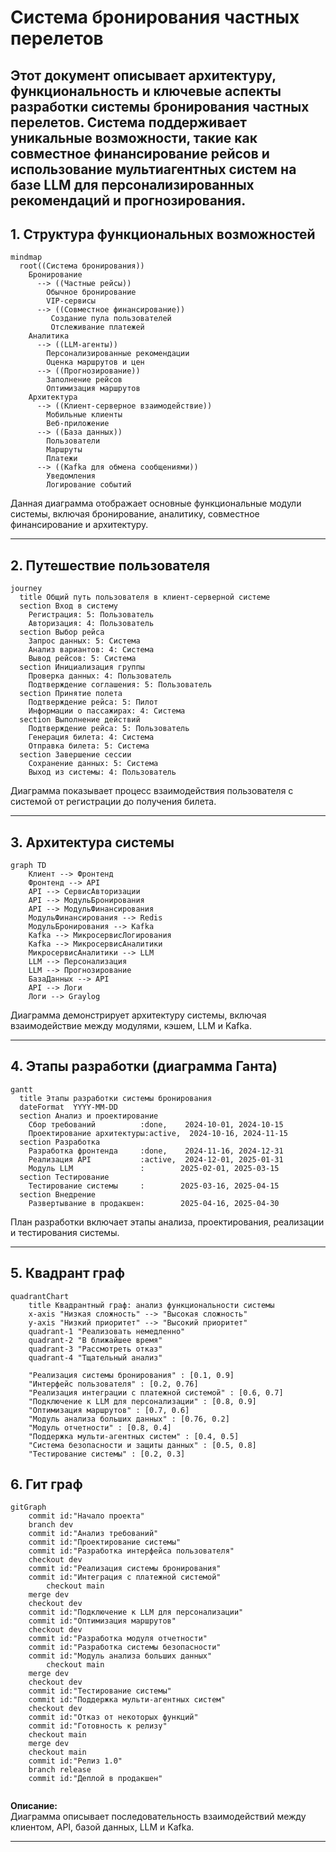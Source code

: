 

# Система бронирования частных перелетов

Этот документ описывает архитектуру, функциональность и ключевые аспекты разработки системы бронирования частных перелетов. Система поддерживает уникальные возможности, такие как совместное финансирование рейсов и использование мультиагентных систем на базе LLM для персонализированных рекомендаций и прогнозирования.
---

## 1. Структура функциональных возможностей

```mermaid
mindmap
  root((Система бронирования))
    Бронирование
      --> ((Частные рейсы))
        Обычное бронирование
        VIP-сервисы
      --> ((Совместное финансирование))
         Создание пула пользователей
         Отслеживание платежей
    Аналитика
      --> ((LLM-агенты))
        Персонализированные рекомендации
        Оценка маршрутов и цен
      --> ((Прогнозирование))
        Заполнение рейсов
        Оптимизация маршрутов
    Архитектура
      --> ((Клиент-серверное взаимодействие))
        Мобильные клиенты
        Веб-приложение
      --> ((База данных))
        Пользователи
        Маршруты
        Платежи
      --> ((Kafka для обмена сообщениями))
        Уведомления
        Логирование событий
```
Данная диаграмма отображает основные функциональные модули системы, включая бронирование, аналитику, совместное финансирование и архитектуру.

---

## 2. Путешествие пользователя

```mermaid
journey
  title Общий путь пользователя в клиент-серверной системе
  section Вход в систему
    Регистрация: 5: Пользователь
    Авторизация: 4: Пользователь
  section Выбор рейса
    Запрос данных: 5: Система
    Анализ вариантов: 4: Система
    Вывод рейсов: 5: Система
  section Инициализация группы
    Проверка данных: 4: Пользователь
    Подтверждение соглашения: 5: Пользователь
  section Принятие полета
    Подтверждение рейса: 5: Пилот
    Информации о пассажирах: 4: Система
  section Выполнение действий
    Подтверждение рейса: 5: Пользователь
    Генерация билета: 4: Система
    Отправка билета: 5: Система
  section Завершение сессии
    Сохранение данных: 5: Система
    Выход из системы: 4: Пользователь

```
Диаграмма показывает процесс взаимодействия пользователя с системой от регистрации до получения билета.

---

## 3. Архитектура системы

```mermaid
graph TD
    Клиент --> Фронтенд
    Фронтенд --> API
    API --> СервисАвторизации
    API --> МодульБронирования
    API --> МодульФинансирования
    МодульФинансирования --> Redis
    МодульБронирования --> Kafka
    Kafka --> МикросервисЛогирования
    Kafka --> МикросервисАналитики
    МикросервисАналитики --> LLM
    LLM --> Персонализация
    LLM --> Прогнозирование
    БазаДанных --> API
    API --> Логи
    Логи --> Graylog
```


Диаграмма демонстрирует архитектуру системы, включая взаимодействие между модулями, кэшем, LLM и Kafka.

---

## 4. Этапы разработки (диаграмма Ганта)

```mermaid
gantt
  title Этапы разработки системы бронирования
  dateFormat  YYYY-MM-DD
  section Анализ и проектирование
    Сбор требований          :done,    2024-10-01, 2024-10-15
    Проектирование архитектуры:active,  2024-10-16, 2024-11-15
  section Разработка
    Разработка фронтенда     :done,    2024-11-16, 2024-12-31
    Реализация API           :active,  2024-12-01, 2025-01-31
    Модуль LLM               :        2025-02-01, 2025-03-15
  section Тестирование
    Тестирование системы     :        2025-03-16, 2025-04-15
  section Внедрение
    Развертывание в продакшен:        2025-04-16, 2025-04-30

```


План разработки включает этапы анализа, проектирования, реализации и тестирования системы.

---

## 5. Квадрант граф

```mermaid
quadrantChart
    title Квадрантный граф: анализ функциональности системы
    x-axis "Низкая сложность" --> "Высокая сложность"
    y-axis "Низкий приоритет" --> "Высокий приоритет"
    quadrant-1 "Реализовать немедленно"
    quadrant-2 "В ближайшее время"
    quadrant-3 "Рассмотреть отказ"
    quadrant-4 "Тщательный анализ"

    "Реализация системы бронирования" : [0.1, 0.9]
    "Интерфейс пользователя" : [0.2, 0.76]
    "Реализация интеграции с платежной системой" : [0.6, 0.7]
    "Подключение к LLM для персонализации" : [0.8, 0.9]
    "Оптимизация маршрутов" : [0.7, 0.6]
    "Модуль анализа больших данных" : [0.76, 0.2]
    "Модуль отчетности" : [0.8, 0.4]
    "Поддержка мульти-агентных систем" : [0.4, 0.5]
    "Система безопасности и защиты данных" : [0.5, 0.8]
    "Тестирование системы" : [0.2, 0.3]

```

## 6. Гит граф

```mermaid
gitGraph
    commit id:"Начало проекта"
    branch dev
    commit id:"Анализ требований"
    commit id:"Проектирование системы"
    commit id:"Разработка интерфейса пользователя"
    checkout dev
    commit id:"Реализация системы бронирования"
    commit id:"Интеграция с платежной системой"
        checkout main
    merge dev
    checkout dev
    commit id:"Подключение к LLM для персонализации"
    commit id:"Оптимизация маршрутов"
    checkout dev
    commit id:"Разработка модуля отчетности"
    commit id:"Разработка системы безопасности"
    commit id:"Модуль анализа больших данных"
        checkout main
    merge dev
    checkout dev
    commit id:"Тестирование системы"
    commit id:"Поддержка мульти-агентных систем"
    checkout dev
    commit id:"Отказ от некоторых функций"
    commit id:"Готовность к релизу"
    checkout main
    merge dev
    checkout main
    commit id:"Релиз 1.0"
    branch release
    commit id:"Деплой в продакшен"


```

**Описание:**  
Диаграмма описывает последовательность взаимодействий между клиентом, API, базой данных, LLM и Kafka.

---
